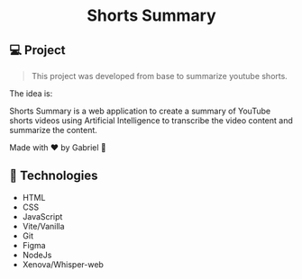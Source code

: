 <h1 align="center"> Shorts Summary </h1>

## 💻 Project

> This project was developed from base to summarize youtube shorts.

The idea is:

Shorts Summary is a web application to create a summary of YouTube shorts videos using Artificial Intelligence to transcribe the video content and summarize the content.

Made with ♥ by Gabriel :wave:

## 🚀 Technologies

- HTML
- CSS
- JavaScript
- Vite/Vanilla
- Git
- Figma
- NodeJs
- Xenova/Whisper-web
